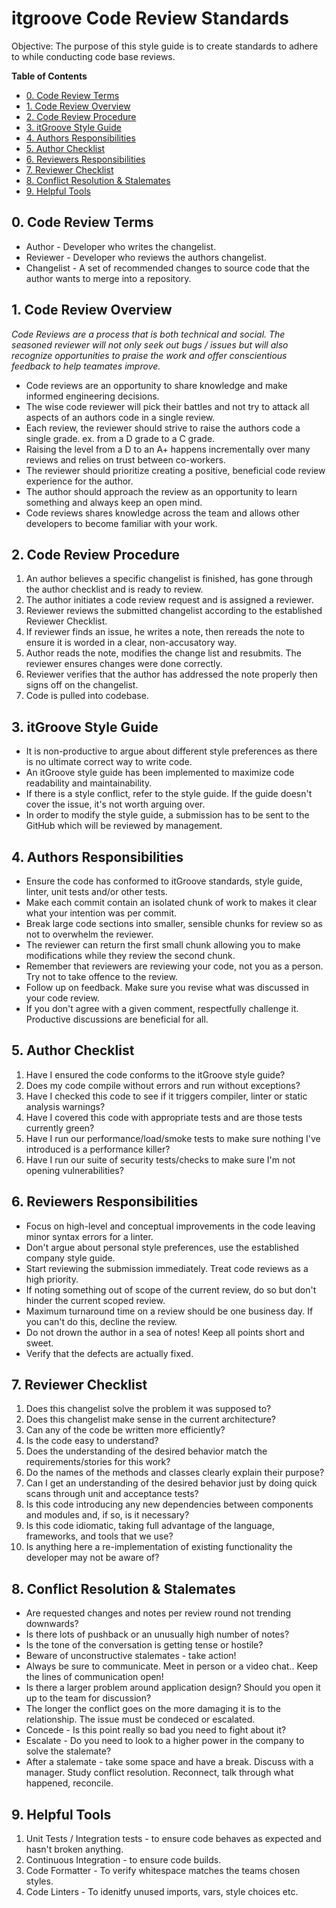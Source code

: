 # itgroove Code Review Standards

Objective: The purpose of this style guide is to create standards to adhere to while conducting code base reviews. 

<!-- START doctoc generated TOC please keep comment here to allow auto update -->
<!-- DON'T EDIT THIS SECTION, INSTEAD RE-RUN doctoc TO UPDATE -->
**Table of Contents**  

- [0. Code Review Terms](#0-code-review-terms)
- [1. Code Review Overview](#1-code-review-overview)
- [2. Code Review Procedure](#2-code-review-procedure)
- [3. itGroove Style Guide](#3-itgroove-style-guide)
- [4. Authors Responsibilities](#4-authors-responsibilities)
- [5. Author Checklist](#5-author-checklist)
- [6. Reviewers Responsibilities](#6-reviewers-responsibilities)
- [7. Reviewer Checklist](#7-reviewer-checklist)
- [8. Conflict Resolution & Stalemates](#8-conflict-resolution--stalemates)
- [9. Helpful Tools](#9-helpful-tools)

<!-- END doctoc generated TOC please keep comment here to allow auto update -->


<!-- Table of contents -->

## 0. Code Review Terms  
* Author - Developer who writes the changelist.
* Reviewer - Developer who reviews the authors changelist.
* Changelist - A set of recommended changes to source code that the author wants to merge into a repository.

## 1. Code Review Overview

*Code Reviews are a process that is both technical and social. The seasoned reviewer will not only seek out bugs / issues but will also recognize opportunities to praise the work and offer conscientious feedback to help teamates improve.*

* Code reviews are an opportunity to share knowledge and make informed engineering decisions.
* The wise code reviewer will pick their battles and not try to attack all aspects of an authors code in a single review. 
* Each review, the reviewer should strive to raise the authors code a single grade. ex. from a D grade to a C grade. 
* Raising the level from a D to an A+ happens incrementally over many reviews and relies on trust between co-workers.  
* The reviewer should prioritize creating a positive, beneficial code review experience for the author.
* The author should approach the review as an opportunity to learn something and always keep an open mind.  
* Code reviews shares knowledge across the team and allows other developers to become familiar with your work. 

## 2. Code Review Procedure

1. An author believes a specific changelist is finished, has gone through the author checklist and is ready to review. 
2. The author initiates a code review request and is assigned a reviewer. 
3. Reviewer reviews the submitted changelist according to the established Reviewer Checklist.
4. If reviewer finds an issue, he writes a note, then rereads the note to ensure it is worded in a clear, non-accusatory way.  
5. Author reads the note, modifies the change list and resubmits. The reviewer ensures changes were done correctly.
6. Reviewer verifies that the author has addressed the note properly then signs off on the changelist.  
7. Code is pulled into codebase.

## 3. itGroove Style Guide

* It is non-productive to argue about different style preferences as there is no ultimate correct way to write code. 
* An itGroove style guide has been implemented to maximize code readability and maintainability.
* If there is a style conflict, refer to the style guide. If the guide doesn't cover the issue, it's not worth arguing over. 
* In order to modify the style guide, a submission has to be sent to the GitHub which will be reviewed by management. 

## 4. Authors Responsibilities

* Ensure the code has conformed to itGroove standards, style guide, linter, unit tests and/or other tests.
* Make each commit contain an isolated chunk of work to makes it clear what your intention was per commit.  
* Break large code sections into smaller, sensible chunks for review so as not to overwhelm the reviewer.  
* The reviewer can return the first small chunk allowing you to make modifications while they review the second chunk. 
* Remember that reviewers are reviewing your code, not you as a person. Try not to take offence to the review. 
* Follow up on feedback. Make sure you revise what was discussed in your code review.
* If you don't agree with a given comment, respectfully challenge it. Productive discussions are beneficial for all.  

## 5. Author Checklist

1. Have I ensured the code conforms to the itGroove style guide? 
2. Does my code compile without errors and run without exceptions?
3. Have I checked this code to see if it triggers compiler, linter or static analysis warnings?
4. Have I covered this code with appropriate tests and are those tests currently green?
5. Have I run our performance/load/smoke tests to make sure nothing I've introduced is a performance killer?
6. Have I run our suite of security tests/checks to make sure I'm not opening vulnerabilities?

## 6. Reviewers Responsibilities

* Focus on high-level and conceptual improvements in the code leaving minor syntax errors for a linter. 
* Don't argue about personal style preferences, use the established company style guide.
* Start reviewing the submission immediately. Treat code reviews as a high priority.
* If noting something out of scope of the current review, do so but don't hinder the current scoped review. 
* Maximum turnaround time on a review should be one business day. If you can't do this, decline the review. 
* Do not drown the author in a sea of notes! Keep all points short and sweet. 
* Verify that the defects are actually fixed. 

## 7. Reviewer Checklist

1. Does this changelist solve the problem it was supposed to? 
2. Does this changelist make sense in the current architecture?
3. Can any of the code be written more efficiently?
4. Is the code easy to understand?
6. Does the understanding of the desired behavior match the requirements/stories for this work?
7. Do the names of the methods and classes clearly explain their purpose?
8. Can I get an understanding of the desired behavior just by doing quick scans through unit and acceptance tests?
9. Is this code introducing any new dependencies between components and modules and, if so, is it necessary?
10. Is this code idiomatic, taking full advantage of the language, frameworks, and tools that we use?
11. Is anything here a re-implementation of existing functionality the developer may not be aware of?

## 8. Conflict Resolution & Stalemates

* Are requested changes and notes per review round not trending downwards? 
* Is there lots of pushback or an unusually high number of notes?
* Is the tone of the conversation is getting tense or hostile?
* Beware of unconstructive stalemates - take action!  
* Always be sure to communicate. Meet in person or a video chat.. Keep the lines of communication open!
* Is there a larger problem around application design? Should you open it up to the team for discussion? 
* The longer the conflict goes on the more damaging it is to the relationship. The issue must be condeced or escalated.
* Concede - Is this point really so bad you need to fight about it? 
* Escalate - Do you need to look to a higher power in the company to solve the stalemate? 
* After a stalemate - take some space and have a break. Discuss with a manager. Study conflict resolution. Reconnect, talk through what happened, reconcile.  

## 9. Helpful Tools

1. Unit Tests / Integration tests - to ensure code behaves as expected and hasn't broken anything.
2. Continuous Integration - to ensure code builds.
3. Code Formatter - To verify whitespace matches the teams chosen styles.
4. Code Linters - To idenitfy unused imports, vars, style choices etc.  